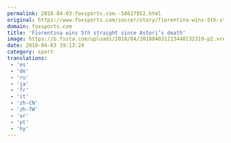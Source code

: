 ```yaml
---
permalink: 2018-04-03-foxsports.com--58627852.html
original: https://www.foxsports.com/soccer/story/fiorentina-wins-5th-straight-since-astori-s-death-040318
domain: foxsports.com
title: 'Fiorentina wins 5th straight since Astori’s death'
image: https://b.fssta.com/uploads/2018/04/201804031213440132319-p2.vresize.1200.630.high.98.jpeg
date: 2018-04-03 19:13:24
category: sport
translations: 
 - 'es'
 - 'de'
 - 'ru'
 - 'ja'
 - 'fr'
 - 'it'
 - 'zh-CN'
 - 'zh-TW'
 - 'ar'
 - 'pt'
 - 'hy'
---
```


